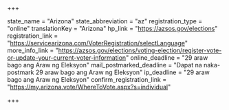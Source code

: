 +++

state_name = "Arizona"
state_abbreviation = "az"
registration_type = "online"
translationKey = "Arizona"
hp_link = "https://azsos.gov/elections"
registration_link = "https://servicearizona.com/VoterRegistration/selectLanguage"
more_info_link = "https://azsos.gov/elections/voting-election/register-vote-or-update-your-current-voter-information"
online_deadline = "29 araw bago ang Araw ng Eleksyon"
mail_postmarked_deadline = "Dapat na naka-postmark  29 araw bago ang Araw ng Eleksyon"
ip_deadline = "29 araw bago ang Araw ng Eleksyon"
confirm_registration_link = "https://my.arizona.vote/WhereToVote.aspx?s=individual"

+++